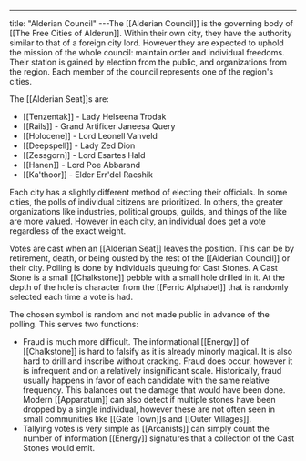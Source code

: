 ---
title: "Alderian Council"
---The [[Alderian Council]] is the governing body of [[The Free Cities of Alderun]]. Within their own city, they have the authority similar to that of a foreign city lord. However they are expected to uphold the mission of the whole council: maintain order and individual freedoms. Their station is gained by election from the public, and organizations from the region. Each member of the council represents one of the region's cities. 

The [[Alderian Seat]]s are:
- [[Tenzentak]] - Lady Helseena Trodak
- [[Rails]] - Grand Artificer Janeesa Query
- [[Holocene]] - Lord Leonell Vanveld
- [[Deepspell]] - Lady Zed Dion
- [[Zessgorn]] - Lord Esartes Hald
- [[Hanen]] - Lord Poe Abbarand
- [[Ka'thoor]] - Elder Err'del Raeshik

Each city has a slightly different method of electing their officials. In some cities, the polls of individual citizens are prioritized. In others, the greater organizations like industries, political groups, guilds, and things of the like are more valued. However in each city, an individual does get a vote regardless of the exact weight.

Votes are cast when an [[Alderian Seat]] leaves the position. This can be by retirement, death, or being ousted by the rest of the [[Alderian Council]] or their city. Polling is done by individuals queuing for Cast Stones. A Cast Stone is a small [[Chalkstone]] pebble with a small hole drilled in it. At the depth of the hole is character from the [[Ferric Alphabet]] that is randomly selected each time a vote is had.

The chosen symbol is random and not made public in advance of the polling. This serves two functions:
- Fraud is much more difficult. The informational [[Energy]] of [[Chalkstone]] is hard to falsify as it is already minorly magical. It is also hard to drill and inscribe without cracking. Fraud does occur, however it is infrequent and on a relatively insignificant scale. Historically, fraud usually happens in favor of each candidate with the same relative frequency. This balances out the damage that would have been done. Modern [[Apparatum]] can also detect if multiple stones have been dropped by a single individual, however these are not often seen in small communities like [[Gate Town]]s and [[Outer Villages]].
- Tallying votes is very simple as [[Arcanists]] can simply count the number of information [[Energy]] signatures that a collection of the Cast Stones would emit.